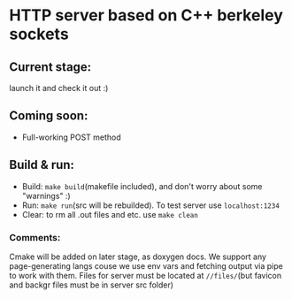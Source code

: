 <h1>HTTP server based on C++ berkeley sockets</h1>
<h2>Current stage:</h2>
<p>launch it and check it out :)</p>

<h2>Coming soon:</h2>
<ul><li>Full-working POST method</li></ul>
    
<h2>Build & run:</h2>
<ul><li>Build: <code>make build</code>(makefile included), and don't worry about some "warnings" :)</li>
<li>Run: <code>make run</code>(src will be rebuilded). To test server use <code>localhost:1234</code></li>
<li>Clear: to rm all .out files and etc. use <code>make clean</code></li></ul>

<h3>Comments:</h3>
<p>Cmake will be added on later stage, as doxygen docs. We support any page-generating langs couse we use env vars and fetching output via pipe to work with them. Files for server must be located at <code>/<server src folder>/files/</code>(but favicon and backgr files must be in server src folder)</p>
